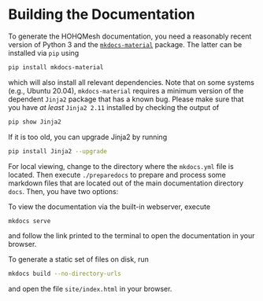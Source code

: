 # Building the Documentation

To generate the HOHQMesh documentation, you need a reasonably recent version of
Python 3 and the [`mkdocs-material`](https://squidfunk.github.io/mkdocs-material/)
package. The latter can be installed via `pip` using
```bash
pip install mkdocs-material
```
which will also install all relevant dependencies. Note that on some
systems (e.g., Ubuntu 20.04), `mkdocs-material` requires a minimum version of
the dependent `Jinja2` package that has a known bug. Please make sure that you
have *at least* `Jinja2 2.11` installed by checking the output of
```bash
pip show Jinja2
```
If it is too old, you can upgrade Jinja2 by running
```bash
pip install Jinja2 --upgrade
```

For local viewing, change to the directory where the `mkdocs.yml` file is
located. Then execute `./preparedocs` to prepare and process some markdown files
that are located out of the main documentation directory `docs`. Then, you have
two options:

To view the documentation via the built-in webserver, execute
```bash
mkdocs serve
```
and follow the link printed to the terminal to open the documentation in your browser.

To generate a static set of files on disk, run
```bash
mkdocs build --no-directory-urls
```
and open the file `site/index.html` in your browser.
